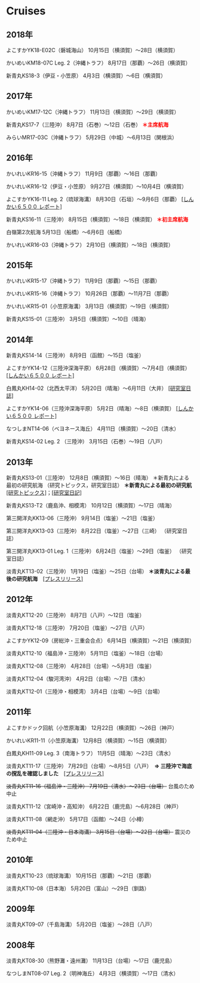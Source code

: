 # Cruises

## 2018年

よこすかYK18-E02C（磐城海山） 10月15日（横須賀）〜28日（横須賀）

かいめいKM18-07C Leg. 2（沖縄トラフ）    8月17日（那覇）〜26日（横須賀）

新青丸KS18-3（伊豆・小笠原）    4月3日（横須賀）〜6日（横須賀）

## 2017年

かいめいKM17-12C（沖縄トラフ）    11月13日（横須賀）〜29日（横須賀）

新青丸KS17-7（三陸沖）    8月7日（石巻）〜12日（石巻）    **<font color="red">＊主席航海</font>**

みらいMR17-03C（沖縄トラフ）    5月29日（中城）〜6月13日（関根浜）

## 2016年

かいれいKR16-15（沖縄トラフ）    11月9日（那覇）〜16日（那覇）

かいれいKR16-12（伊豆・小笠原）    9月27日（横須賀）〜10月4日（横須賀）

よこすかYK16-11 Leg. 2（琉球海溝）    8月30日（石垣）〜9月6日（那覇）    <a href="http://www.jamstec.go.jp/shinkai6500/reports/yk16-11.html" target="_blank">[しんかい６５００ レポート]</a>

新青丸KS16-11（三陸沖）    8月15日（横須賀）～18日（横須賀）    **<font color="red">＊初主席航海</font>**

白嶺第2次航海    5月13日（船橋）〜6月6日（船橋）

かいれいKR16-03（沖縄トラフ）    2月10日（横須賀）～18日（横須賀）

## 2015年

かいれいKR15-17（沖縄トラフ）    11月9日（那覇）～15日（那覇）

かいれいKR15-16（沖縄トラフ）    10月26日（那覇）～11月7日（那覇）

かいれいKR15-01（小笠原海溝）    3月13日（横須賀）～19日（横須賀）

新青丸KS15-01（三陸沖）    3月5日（横須賀）～10日（晴海）

## 2014年

新青丸KS14-14（三陸沖）    8月9日（函館）～15日（塩釜）

よこすかYK14-12（三陸沖深海平原）    6月28日（横須賀）～7月4日（横須賀）    <a href="http://www.jamstec.go.jp/shinkai6500/reports/yk14-12.html" target="_blank">[しんかい６５００ レポート]</a>

白鳳丸KH14-02（北西太平洋）    5月20日（晴海）～6月11日（大井）   <a href="http://www.ecosystem.aori.u-tokyo.ac.jp/benthos/20140719.html" target="_blank">[研究室日誌]</a>

よこすかYK14-06（三陸沖深海平原）    5月2日（晴海）～8日（横須賀）    <a href="http://www.jamstec.go.jp/shinkai6500/reports/yk14-06.html" target="_blank">[しんかい６５００ レポート]</a>

なつしまNT14-06（ベヨネース海丘）    4月11日（横須賀）～20日（清水）

新青丸KS14-02 Leg. 2 （三陸沖）    3月15日（石巻）～19日（八戸）

## 2013年

新青丸KS13-01（三陸沖）    12月8日（横須賀）～16日（晴海）    ＊新青丸による最初の研究航海  （研究トピックス，研究室日誌） 
**＊新青丸による最初の研究航**　<a href="http://www.aori.u-tokyo.ac.jp/research/topics/2013/20131216.html" target="_blank">[研究トピックス]</a>；<a href="http://www.ecosystem.aori.u-tokyo.ac.jp/benthos/newpage13.html" target="_blank">[研究室日記]</a>

新青丸KS13-T2（鹿島沖、相模湾）    10月12日（横須賀）～17日（晴海）

第三開洋丸KK13-06（三陸沖）    9月14日（塩釜）～21日（塩釜）

第三開洋丸KK13-03（三陸沖）    8月22日（塩釜）～27日（三崎）    （研究室日誌）

第三開洋丸KK13-01 Leg. 1（三陸沖）    6月24日（塩釜）～29日（塩釜）    （研究室日誌）

淡青丸KT13-02（三陸沖）    1月19日（塩釜）～25日（台場）    **＊淡青丸による最後の研究航海**　<a href="http://www.jamstec.go.jp/j/kids/press_release/20130205/" target="_blank">[プレスリリース]</a>

## 2012年

淡青丸KT12-20（三陸沖）    8月7日（八戸）～12日（塩釜）

淡青丸KT12-18（三陸沖）    7月20日（塩釜）～27日（八戸）

よこすかYK12-09（房総沖・三重会合点）    6月14日（横須賀）～21日（横須賀）

淡青丸KT12-10（福島沖・三陸沖）    5月11日（塩釜）～18日（台場）

淡青丸KT12-08（三陸沖）    4月28日（台場）～5月3日（塩釜）

淡青丸KT12-04（駿河湾沖）    4月2日（台場）～7日（清水）

淡青丸KT12-01（三陸沖・相模湾）    3月4日（台場）～9日（台場）

## 2011年

よこすかドック回航（小笠原海溝）    12月22日（横須賀）～26日（神戸）

かいれいKR11-11（小笠原海溝）    12月8日（横須賀）～15日（横須賀）

白鳳丸KH11-09 Leg. 3（南海トラフ）    11月5日（晴海）～23日（清水）

淡青丸KT11-17（三陸沖）    7月29日（台場）～8月5日（八戸）　**=> 三陸沖で海底の撹乱を確認しました**　<a href="http://www.aori.u-tokyo.ac.jp/research/news/2011/20111027.html" target="_blank">[プレスリリース]</a>

~~淡青丸KT11-16（福島沖・三陸沖）    7月19日（清水）～23日（台場）~~    台風のため中止

淡青丸KT11-12（宮崎沖・高知沖）    6月22日（鹿児島）～6月28日（神戸）

淡青丸KT11-08（網走沖）    5月17日（函館）～24日（小樽）

~~淡青丸KT11-04（三陸沖・日本海溝）    3月15日（台場）～22日（台場）~~    震災のため中止

## 2010年

淡青丸KT10-23（琉球海溝）    10月15日（那覇）～21日（那覇）

淡青丸KT10-08（日本海）    5月20日（富山）～29日（釧路）

## 2009年

淡青丸KT09-07（千島海溝）    5月20日（塩釜）～28日（八戸）

## 2008年

淡青丸KT08-30（熊野灘・遠州灘）    11月13日（台場）～17日（鹿児島）

なつしまNT08-07 Leg. 2（明神海丘）    4月3日（横須賀）～17日（清水）

